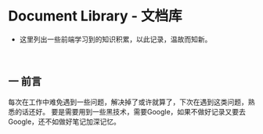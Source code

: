 Document Library - 文档库
===
* 这里列出一些前端学习到的知识积累，以此记录，温故而知新。

<br>

## 一 前言
每次在工作中难免遇到一些问题，解决掉了或许就算了，下次在遇到这类问题，熟悉的话还好。
要是需要用到一些黑技术，需要Google，如果不做好记录又要去Google，还不如做好笔记加深记忆。